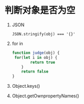 # 判断对象是否为空

1. JSON

   ```
   JSON.stringify(obj) === '{}'
   ```

2. for in

   ```javascript
   function judge(obj) {
   	for(let i in obj) {
           return true
       }
       return false
   }
   ```

3. Object.keys()

4. Object.getOwnpropertyNames()